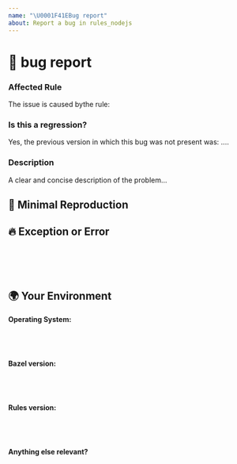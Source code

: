 ```yaml
---
name: "\U0001F41EBug report"
about: Report a bug in rules_nodejs
---
```

<!--🔅🔅🔅🔅🔅🔅🔅🔅🔅🔅🔅🔅🔅🔅🔅🔅🔅🔅🔅🔅🔅🔅🔅🔅🔅🔅🔅🔅🔅🔅🔅

Oh hi there! 😄 

To expedite issue processing please search open and closed issues before submitting a new one.
Existing issues often contain information about workarounds, resolution, or progress updates.

🔅🔅🔅🔅🔅🔅🔅🔅🔅🔅🔅🔅🔅🔅🔅🔅🔅🔅🔅🔅🔅🔅🔅🔅🔅🔅🔅🔅🔅🔅🔅🔅🔅-->


# 🐞 bug report

### Affected Rule

<!-- Can you pin-point one or more rules_nodejs as the source of the bug? -->
<!-- ✍️edit: --> The issue is caused bythe rule: 


### Is this a regression?

<!-- Did this behavior use to work in the previous version? -->
<!-- ✍️--> Yes, the previous version in which this bug was not present was: ....


### Description

<!-- ✍️--> A clear and concise description of the problem...


## 🔬 Minimal Reproduction

<!--
Please create and share minimal reproduction of the issue. For the purpose you can create a GitHub repository and share a link. Make sure you don't upload any confidential files.
-->

## 🔥 Exception or Error

<pre><code>
<!-- If the issue is accompanied by an exception or an error, please share it below: -->
<!-- ✍️-->

</code></pre>


## 🌍  Your Environment

**Operating System:**

<pre>
  <code>

  </code>
</pre>

**Bazel version:**

<pre>
  <code>

  </code>
</pre>

**Rules version:**

<pre>
  <code>

  </code>
</pre>

**Anything else relevant?**

